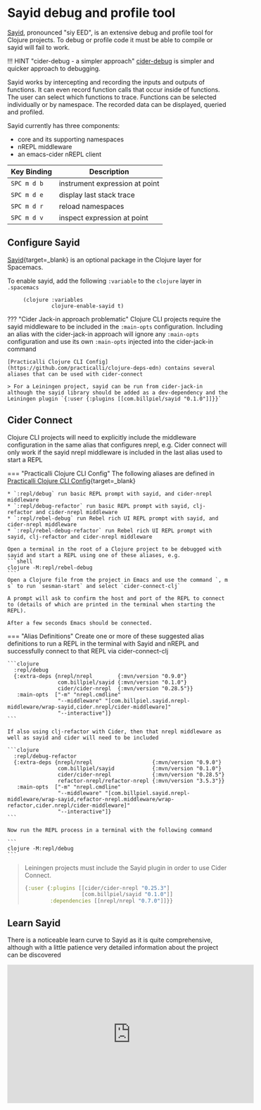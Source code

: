 # Sayid debug and profile tool

[Sayid](https://github.com/clojure-emacs/sayid), pronounced "siy EED", is an extensive debug and profile tool for Clojure projects. To debug or profile code it must be able to compile or sayid will fail to work.

!!! HINT "cider-debug - a simpler approach"
    [cider-debug](cider-debug.md) is simpler and quicker approach to debugging.

Sayid works by intercepting and recording the inputs and outputs of functions. It can even record function calls that occur inside of functions. The user can select which functions to trace. Functions can be selected individually or by namespace. The recorded data can be displayed, queried and profiled.

Sayid currently has three components:

- core and its supporting namespaces
- nREPL middleware
- an emacs-cider nREPL client

| Key Binding | Description                    |
|-------------|--------------------------------|
| `SPC m d b` | instrument expression at point |
| `SPC m d e` | display last stack trace       |
| `SPC m d r` | reload namespaces              |
| `SPC m d v` | inspect expression at point    |


## Configure Sayid

[Sayid](https://github.com/clojure-emacs/sayid){target=_blank} is an optional package in the Clojure layer for Spacemacs.

To enable sayid, add the following `:variable` to the `clojure` layer in `.spacemacs`

```elisp
     (clojure :variables
              clojure-enable-sayid t)
```


??? "Cider Jack-in approach problematic"
    Clojure CLI projects require the sayid middleware to be included in the `:main-opts` configuration.  Including an alias with the cider-jack-in approach will ignore any `:main-opts` configuration and use its own `:main-opts` injected into the cider-jack-in command

    [Practicalli Clojure CLI Config](https://github.com/practicalli/clojure-deps-edn) contains several aliases that can be used with cider-connect

    > For a Leiningen project, sayid can be run from cider-jack-in although the sayid library should be added as a dev-dependency and the Leiningen plugin `{:user {:plugins [[com.billpiel/sayid "0.1.0"]]}}`


## Cider Connect

Clojure CLI projects will need to explicitly include the middleware configuration in the same alias that configures nrepl, e.g.
Cider connect will only work if the sayid nrepl middleware is included in the last alias used to start a REPL

=== "Practicalli Clojure CLI Config"
    The following aliases are defined in [Practicalli Clojure CLI Config](https://practical.li/clojure/clojure-cli/practicalli-config/){target=_blank}

    * `:repl/debug` run basic REPL prompt with sayid, and cider-nrepl middleware
    * `:repl/debug-refactor` run basic REPL prompt with sayid, clj-refactor and cider-nrepl middleware
    * `:repl/rebel-debug` run Rebel rich UI REPL prompt with sayid, and cider-nrepl middleware
    * `:repl/rebel-debug-refactor` run Rebel rich UI REPL prompt with sayid, clj-refactor and cider-nrepl middleware

    Open a terminal in the root of a Clojure project to be debugged with sayid and start a REPL using one of these aliases, e.g.
    ```shell
    clojure -M:repl/rebel-debug
    ```
    Open a Clojure file from the project in Emacs and use the command `, m s` to run `sesman-start` and select `cider-connect-clj`

    A prompt will ask to confirm the host and port of the REPL to connect to (details of which are printed in the terminal when starting the REPL).

    After a few seconds Emacs should be connected.


=== "Alias Definitions"
    Create one or more of these suggested alias definitions to run a REPL in the terminal with Sayid and nREPL and successfully connect to that REPL via cider-connect-clj

    ```clojure
      :repl/debug
      {:extra-deps {nrepl/nrepl        {:mvn/version "0.9.0"}
                    com.billpiel/sayid {:mvn/version "0.1.0"}
                    cider/cider-nrepl  {:mvn/version "0.28.5"}}
       :main-opts  ["-m" "nrepl.cmdline"
                    "--middleware" "[com.billpiel.sayid.nrepl-middleware/wrap-sayid,cider.nrepl/cider-middleware]"
                    "--interactive"]}
    ```

    If also using clj-refactor with Cider, then that nrepl middleware as well as sayid and cider will need to be included

    ```clojure
      :repl/debug-refactor
      {:extra-deps {nrepl/nrepl                   {:mvn/version "0.9.0"}
                    com.billpiel/sayid            {:mvn/version "0.1.0"}
                    cider/cider-nrepl             {:mvn/version "0.28.5"}
                    refactor-nrepl/refactor-nrepl {:mvn/version "3.5.3"}}
       :main-opts  ["-m" "nrepl.cmdline"
                    "--middleware" "[com.billpiel.sayid.nrepl-middleware/wrap-sayid,refactor-nrepl.middleware/wrap-refactor,cider.nrepl/cider-middleware]"
                    "--interactive"]}
    ```

    Now run the REPL process in a terminal with the following command

    ```
    clojure -M:repl/debug
    ```


> Leiningen projects must include the Sayid plugin in order to use Cider Connect.
> ```clojure
> {:user {:plugins [[cider/cider-nrepl "0.25.3"]
>                   [com.billpiel/sayid "0.1.0"]]
>         :dependencies [[nrepl/nrepl "0.7.0"]]}}
> ```

## Learn Sayid

There is a noticeable learn curve to Sayid as it is quite comprehensive, although with a little patience very detailed information about the project can be discovered

<p style="text-align:center">
<iframe width="560" height="315" src="https://www.youtube.com/embed/wkduA4py-qk" title="YouTube video player" frameborder="0" allow="accelerometer; autoplay; clipboard-write; encrypted-media; gyroscope; picture-in-picture" allowfullscreen></iframe>
</p>
